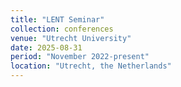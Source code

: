 ```yaml
---
title: "LENT Seminar"
collection: conferences
venue: "Utrecht University"
date: 2025-08-31
period: "November 2022-present"
location: "Utrecht, the Netherlands"
---
```

